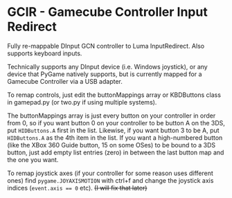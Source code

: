 # GCIR - Gamecube Controller Input Redirect
Fully re-mappable DInput GCN controller to Luma InputRedirect.
Also supports keyboard inputs.

Technically supports any DInput device (i.e. Windows joystick), or any device that PyGame natively supports, but is currently mapped for a Gamecube Controller via a USB adapter.

To remap controls, just edit the buttonMappings array or KBDButtons class in gamepad.py (or two.py if using multiple systems). 

The buttonMappings array is just every button on your controller in order from 0, so if you want button 0 on your controller to be button A on the 3DS, put `HIDButtons.A` first in the list. 
Likewise, if you want button 3 to be A, put `HIDButtons.A` as the 4th item in the list. 
If you want a high-numbered button (like the XBox 360 Guide button, 15 on some OSes) to be bound to a 3DS button, just add empty list entries (zero) in between the last button map and the one you want. 

To remap joystick axes (if your controller for some reason uses different ones) find `pygame.JOYAXISMOTION` with ctrl+f and change the joystick axis indices (`event.axis == 0` etc). 
~~(I will fix that later)~~
